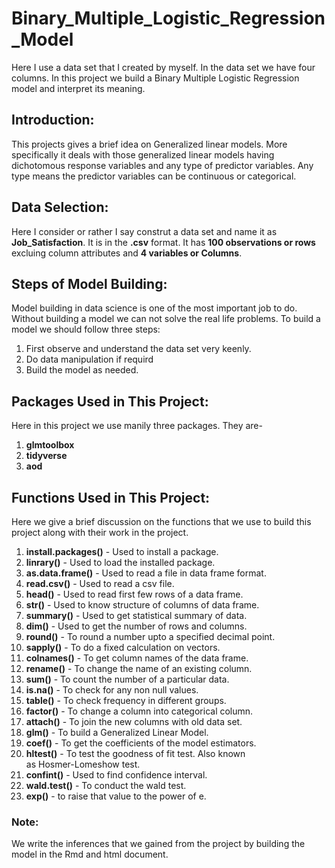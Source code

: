 #                                           Binary_Multiple_Logistic_Regression_Model
Here I use a data set that I created by myself. In the data set we have four columns. In this project we build a Binary Multiple Logistic Regression  model and interpret its meaning.

## Introduction:
This projects gives a brief idea on Generalized linear models. More specifically it deals with those generalized linear models having dichotomous response variables and any type of predictor variables. Any type means the predictor variables can be continuous or categorical. 

## Data Selection:
Here I consider or rather I say construt a data set and name it as **Job_Satisfaction**. It is in the **.csv** format. It has **100 observations or rows** excluing column attributes and **4 variables or Columns**.


## Steps of Model Building:
Model building in data science is one of the most important job to do. Without building a model we can not solve the real life problems. To build a model we should follow three steps:

 1. First observe and understand the data set very keenly.
 2. Do data manipulation if requird
 3. Build the model as needed.

## Packages Used in This Project:
 Here in this project we use manily three packages. They are-
 1. **glmtoolbox**
 2. **tidyverse**
 3. **aod**

## Functions Used in This Project:
Here we give a brief discussion on the functions that we use to build this project along with their work in the project.

1. **install.packages()** - Used to install a package.
2. **linrary()** - Used to load the installed package.
3. **as.data.frame()** - Used to read a file in data frame format.
4. **read.csv()** - Used to read a csv file.
5. **head()** - Used to read first few rows of a data frame.
6. **str()** - Used to know structure of columns of data frame.
7. **summary()** - Used to get statistical summary of data.
8. **dim()** - Used to get the number of rows and columns.
9. **round()** - To round a number upto a specified decimal point.
10. **sapply()** - To do a fixed calculation on vectors.
11. **colnames()** - To get column names of the data frame.
12. **rename()** - To change the name of an existing column.
13. **sum()** - To count the number of a particular data. 
14. **is.na()** - To check for any non null values.
15. **table()** - To check frequency in different groups.
16. **factor()** - To change a column into categorical column.
17. **attach()** - To join the new columns with old data set.
18. **glm()** - To build a Generalized Linear Model.
19. **coef()** - To get the coefficients of the model estimators.
20. **hltest()** - To test the goodness of fit test. Also known   
      as Hosmer-Lomeshow test.
21. **confint()** - Used to find confidence interval.
22. **wald.test()** - To conduct the wald test.
23. **exp()** - to raise that value to the power of e.

### **Note:**
We write the inferences that we gained from the project by building the model in the Rmd and html document.
